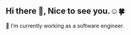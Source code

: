 ## Hi there 👋, Nice to see you.☺️🍀

🔭 I’m currently working as a software engineer.

<!--
**eizar-nwe/eizar-nwe** is a ✨ _special_ ✨ repository because its `README.md` (this file) appears on your GitHub profile.

Here are some ideas to get you started:

- 🔭 I’m currently working as a software engineer.
-->

